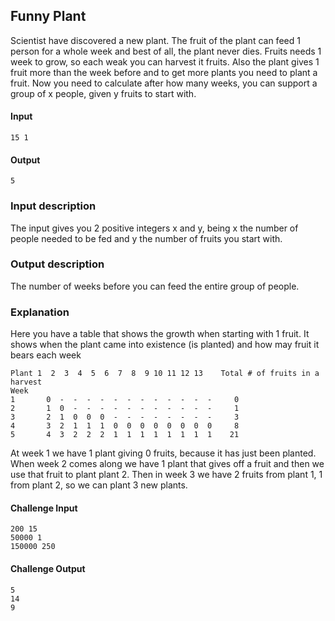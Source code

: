 ## Funny Plant

Scientist have discovered a new plant. The fruit of the plant can feed 1 person for a whole week and best of all, the plant never dies. Fruits needs 1 week to grow, so each weak you can harvest it fruits. Also the plant gives 1 fruit more than the week before and to get more plants you need to plant a fruit.
Now you need to calculate after how many weeks, you can support a group of x people, given y fruits to start with.
#### Input
```
15 1
```

#### Output
```
5
```
### Input description
The input gives you 2 positive integers x and y, being x the number of people needed to be fed and y the number of fruits you start with.

### Output description
The number of weeks before you can feed the entire group of people.

### Explanation
Here you have a table that shows the growth when starting with 1 fruit. It shows when the plant came into existence (is planted) and how may fruit it bears each week
  ```
  Plant 1  2  3  4  5  6  7  8  9 10 11 12 13    Total # of fruits in a harvest
Week
1       0  -  -  -  -  -  -  -  -  -  -  -  -     0
2       1  0  -  -  -  -  -  -  -  -  -  -  -     1
3       2  1  0  0  0  -  -  -  -  -  -  -  -     3
4       3  2  1  1  1  0  0  0  0  0  0  0  0     8
5       4  3  2  2  2  1  1  1  1  1  1  1  1    21
```

At week 1 we have 1 plant giving 0 fruits, because it has just been planted.
When week 2 comes along we have 1 plant that gives off a fruit and then we use that fruit to plant plant 2.
Then in week 3 we have 2 fruits from plant 1, 1 from plant 2, so we can plant 3 new plants.

#### Challenge Input
```
200 15
50000 1
150000 250
```

#### Challenge Output
```
5
14
9
```
